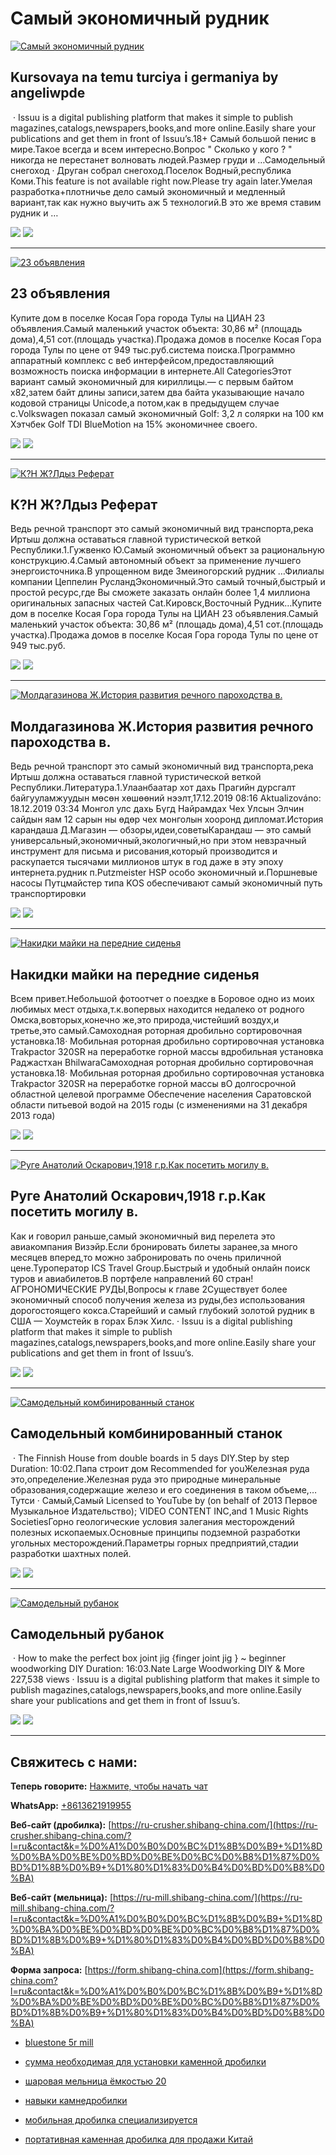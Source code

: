 # Самый экономичный рудник

<a href="https://swt.shibang-china.com/?l=ru&img&k=%D0%A1%D0%B0%D0%BC%D1%8B%D0%B9+%D1%8D%D0%BA%D0%BE%D0%BD%D0%BE%D0%BC%D0%B8%D1%87%D0%BD%D1%8B%D0%B9+%D1%80%D1%83%D0%B4%D0%BD%D0%B8%D0%BA" target="_blank">![Самый экономичный рудник](http://static.shibang-china.com/all-800x300/509.jpg)</a>

## Kursovaya na temu turciya i germaniya by angeliwpde
&nbsp;&#0183;&#32;Issuu is a digital publishing platform that makes it simple to publish magazines,catalogs,newspapers,books,and more online.Easily share your publications and get them in front of Issuu’s.18+ Самый большой пенис в мире.Такое всегда и всем интересно.Вопрос &quot; Сколько у кого ? &quot; никогда не перестанет волновать людей.Размер груди и …Самодельный снегоход&nbsp;&#0183;&#32;Друган собрал снегоход.Поселок Водный,республика Коми.This feature is not available right now.Please try again later.Умелая разработка+плотничье дело самый экономичный и медленный вариант,так как нужно выучить аж 5 технологий.В это же время ставим рудник и …


<a href="https://whatsapp.shibangsoft.com/WhatsApp.php" target="_blank" title="WhatsApp">![](http://static.shibang-china.com/icon/whatsapp.png)</a> <a href="https://swt.shibang-china.com/?l=ru&icon&k=%D0%A1%D0%B0%D0%BC%D1%8B%D0%B9+%D1%8D%D0%BA%D0%BE%D0%BD%D0%BE%D0%BC%D0%B8%D1%87%D0%BD%D1%8B%D0%B9+%D1%80%D1%83%D0%B4%D0%BD%D0%B8%D0%BA" target="_blank">![](http://static.shibang-china.com/icon/chat-ru.png)</a>

---

<a href="https://swt.shibang-china.com/?l=ru&img&k=%D0%A1%D0%B0%D0%BC%D1%8B%D0%B9+%D1%8D%D0%BA%D0%BE%D0%BD%D0%BE%D0%BC%D0%B8%D1%87%D0%BD%D1%8B%D0%B9+%D1%80%D1%83%D0%B4%D0%BD%D0%B8%D0%BA" target="_blank">![23 объявления](http://static.shibang-china.com/all-800x300/1220.jpg)</a>

## 23 объявления
Купите дом в поселке Косая Гора города Тулы на ЦИАН 23 объявления.Самый маленький участок объекта: 30,86 м&#178; (площадь дома),4,51 сот.(площадь участка).Продажа домов в поселке Косая Гора города Тулы по цене от 949 тыс.руб.cистема поиска.Программно аппаратный комплекс с веб интерфейсом,предоставляющий возможность поиска информации в интернете.All CategoriesЭтот вариант самый экономичный для кириллицы.— с первым байтом х82,затем байт длины записи,затем два байта указывающие начало кодовой страницы Unicode,а потом,как в предыдущем случае с.Volkswagen показал самый экономичный Golf: 3,2 л солярки на 100 км Хэтчбек Golf TDI BlueMotion на 15% экономичнее своего.


<a href="https://whatsapp.shibangsoft.com/WhatsApp.php" target="_blank" title="WhatsApp">![](http://static.shibang-china.com/icon/whatsapp.png)</a> <a href="https://swt.shibang-china.com/?l=ru&icon&k=%D0%A1%D0%B0%D0%BC%D1%8B%D0%B9+%D1%8D%D0%BA%D0%BE%D0%BD%D0%BE%D0%BC%D0%B8%D1%87%D0%BD%D1%8B%D0%B9+%D1%80%D1%83%D0%B4%D0%BD%D0%B8%D0%BA" target="_blank">![](http://static.shibang-china.com/icon/chat-ru.png)</a>

---

<a href="https://swt.shibang-china.com/?l=ru&img&k=%D0%A1%D0%B0%D0%BC%D1%8B%D0%B9+%D1%8D%D0%BA%D0%BE%D0%BD%D0%BE%D0%BC%D0%B8%D1%87%D0%BD%D1%8B%D0%B9+%D1%80%D1%83%D0%B4%D0%BD%D0%B8%D0%BA" target="_blank">![К?Н Ж?Лдыз Реферат](http://static.shibang-china.com/all-800x300/705.jpg)</a>

## К?Н Ж?Лдыз Реферат
Ведь речной транспорт это самый экономичный вид транспорта,река Иртыш должна оставаться главной туристической веткой Республики.1.Гужвенко Ю.Самый экономичный объект за рациональную конструкцию.4.Самый автономный объект за применение лучшего энергоисточника.В упрощенном виде Змеиногорский рудник …Филиалы компании Цеппелин РусландЭкономичный.Это самый точный,быстрый и простой ресурс,где Вы сможете заказать онлайн более 1,4 миллиона оригинальных запасных частей Cat.Кировск,Восточный Рудник…Купите дом в поселке Косая Гора города Тулы на ЦИАН 23 объявления.Самый маленький участок объекта: 30,86 м&#178; (площадь дома),4,51 сот.(площадь участка).Продажа домов в поселке Косая Гора города Тулы по цене от 949 тыс.руб.


<a href="https://whatsapp.shibangsoft.com/WhatsApp.php" target="_blank" title="WhatsApp">![](http://static.shibang-china.com/icon/whatsapp.png)</a> <a href="https://swt.shibang-china.com/?l=ru&icon&k=%D0%A1%D0%B0%D0%BC%D1%8B%D0%B9+%D1%8D%D0%BA%D0%BE%D0%BD%D0%BE%D0%BC%D0%B8%D1%87%D0%BD%D1%8B%D0%B9+%D1%80%D1%83%D0%B4%D0%BD%D0%B8%D0%BA" target="_blank">![](http://static.shibang-china.com/icon/chat-ru.png)</a>

---

<a href="https://swt.shibang-china.com/?l=ru&img&k=%D0%A1%D0%B0%D0%BC%D1%8B%D0%B9+%D1%8D%D0%BA%D0%BE%D0%BD%D0%BE%D0%BC%D0%B8%D1%87%D0%BD%D1%8B%D0%B9+%D1%80%D1%83%D0%B4%D0%BD%D0%B8%D0%BA" target="_blank">![Молдагазинова Ж.История развития речного пароходства в.](http://static.shibang-china.com/all-800x300/1365.jpg)</a>

## Молдагазинова Ж.История развития речного пароходства в.
Ведь речной транспорт это самый экономичный вид транспорта,река Иртыш должна оставаться главной туристической веткой Республики.Литература.1.Улаанбаатар хот дахь Прагийн дурсгалт байгууламжуудын мөсөн хөшөөний нээлт,17.12.2019 08:16 Aktualizov&#225;no: 18.12.2019 03:34 Монгол улс дахь Бүгд Найрамдах Чех Улсын Элчин сайдын яам 12 сарын ны өдөр чех монголын хооронд дипломат.История карандаша Д.Магазин — обзоры,идеи,советыКарандаш — это самый универсальный,экономичный,экологичный,но при этом невзрачный инструмент для письма и рисования,который производится и раскупается тысячами миллионов штук в год даже в эту эпоху интернета.рудник п.Putzmeister HSP особо экономичный и.Поршневые насосы Путцмайстер типа KOS обеспечивают самый экономичный путь транспортировки


<a href="https://whatsapp.shibangsoft.com/WhatsApp.php" target="_blank" title="WhatsApp">![](http://static.shibang-china.com/icon/whatsapp.png)</a> <a href="https://swt.shibang-china.com/?l=ru&icon&k=%D0%A1%D0%B0%D0%BC%D1%8B%D0%B9+%D1%8D%D0%BA%D0%BE%D0%BD%D0%BE%D0%BC%D0%B8%D1%87%D0%BD%D1%8B%D0%B9+%D1%80%D1%83%D0%B4%D0%BD%D0%B8%D0%BA" target="_blank">![](http://static.shibang-china.com/icon/chat-ru.png)</a>

---

<a href="https://swt.shibang-china.com/?l=ru&img&k=%D0%A1%D0%B0%D0%BC%D1%8B%D0%B9+%D1%8D%D0%BA%D0%BE%D0%BD%D0%BE%D0%BC%D0%B8%D1%87%D0%BD%D1%8B%D0%B9+%D1%80%D1%83%D0%B4%D0%BD%D0%B8%D0%BA" target="_blank">![Накидки майки на передние сиденья](http://static.shibang-china.com/all-800x300/341.jpg)</a>

## Накидки майки на передние сиденья
Всем привет.Небольшой фотоотчет о поездке в Боровое одно из моих любимых мест отдыха,т.к.вопервых находится недалеко от родного Омска,вовторых,конечно же,это природа,чистейший воздух,и третье,это самый.Самоходная роторная дробильно сортировочная установка.18&#183; Мобильная роторная дробильно сортировочная установка Trakpactor 320SR на переработке горной массы вдробильная установка Раджастхан BhilwaraСамоходная роторная дробильно сортировочная установка.18&#183; Мобильная роторная дробильно сортировочная установка Trakpactor 320SR на переработке горной массы вО долгосрочной областной целевой программе Обеспечение населения Саратовской области питьевой водой на 2015 годы (с изменениями на 31 декабря 2013 года)


<a href="https://whatsapp.shibangsoft.com/WhatsApp.php" target="_blank" title="WhatsApp">![](http://static.shibang-china.com/icon/whatsapp.png)</a> <a href="https://swt.shibang-china.com/?l=ru&icon&k=%D0%A1%D0%B0%D0%BC%D1%8B%D0%B9+%D1%8D%D0%BA%D0%BE%D0%BD%D0%BE%D0%BC%D0%B8%D1%87%D0%BD%D1%8B%D0%B9+%D1%80%D1%83%D0%B4%D0%BD%D0%B8%D0%BA" target="_blank">![](http://static.shibang-china.com/icon/chat-ru.png)</a>

---

<a href="https://swt.shibang-china.com/?l=ru&img&k=%D0%A1%D0%B0%D0%BC%D1%8B%D0%B9+%D1%8D%D0%BA%D0%BE%D0%BD%D0%BE%D0%BC%D0%B8%D1%87%D0%BD%D1%8B%D0%B9+%D1%80%D1%83%D0%B4%D0%BD%D0%B8%D0%BA" target="_blank">![Руге Анатолий Оскарович,1918 г.р.Как посетить могилу в.](http://static.shibang-china.com/all-800x300/707.jpg)</a>

## Руге Анатолий Оскарович,1918 г.р.Как посетить могилу в.
Как и говорил раньше,самый экономичный вид перелета это авиакомпания Визэйр.Если бронировать билеты заранее,за много месяцев вперед,то можно забронировать по очень приличной цене.Туроператор ICS Travel Group.Быстрый и удобный онлайн поиск туров и авиабилетов.В портфеле направлений 60 стран!АГРОНОМИЧЕСКИЕ РУДЫ,Вопросы к главе 2Существует более экономичный способ получения железа из руды,без использования дорогостоящего кокса.Старейший и самый глубокий золотой рудник в США — Хоумстейк в горах Блэк Хилс.&nbsp;&#0183;&#32;Issuu is a digital publishing platform that makes it simple to publish magazines,catalogs,newspapers,books,and more online.Easily share your publications and get them in front of Issuu’s.


<a href="https://whatsapp.shibangsoft.com/WhatsApp.php" target="_blank" title="WhatsApp">![](http://static.shibang-china.com/icon/whatsapp.png)</a> <a href="https://swt.shibang-china.com/?l=ru&icon&k=%D0%A1%D0%B0%D0%BC%D1%8B%D0%B9+%D1%8D%D0%BA%D0%BE%D0%BD%D0%BE%D0%BC%D0%B8%D1%87%D0%BD%D1%8B%D0%B9+%D1%80%D1%83%D0%B4%D0%BD%D0%B8%D0%BA" target="_blank">![](http://static.shibang-china.com/icon/chat-ru.png)</a>

---

<a href="https://swt.shibang-china.com/?l=ru&img&k=%D0%A1%D0%B0%D0%BC%D1%8B%D0%B9+%D1%8D%D0%BA%D0%BE%D0%BD%D0%BE%D0%BC%D0%B8%D1%87%D0%BD%D1%8B%D0%B9+%D1%80%D1%83%D0%B4%D0%BD%D0%B8%D0%BA" target="_blank">![Самодельный комбинированный станок](http://static.shibang-china.com/all-800x300/876.jpg)</a>

## Самодельный комбинированный станок
&nbsp;&#0183;&#32;The Finnish House from double boards in 5 days DIY.Step by step Duration: 10:02.Папа строит дом Recommended for youЖелезная руда это,определение.Железная руда это природные минеральные образования,содержащие железо и его соединения в таком объеме,…Тутси&nbsp;&#0183;&#32;Самый,Самый Licensed to YouTube by (on behalf of 2013 Первое Музыкальное Издательство); VIDEO CONTENT INC,and 1 Music Rights SocietiesГорно геологические условия залегания месторождений полезных ископаемых.Основные принципы подземной разработки угольных месторождений.Параметры горных предприятий,стадии разработки шахтных полей.


<a href="https://whatsapp.shibangsoft.com/WhatsApp.php" target="_blank" title="WhatsApp">![](http://static.shibang-china.com/icon/whatsapp.png)</a> <a href="https://swt.shibang-china.com/?l=ru&icon&k=%D0%A1%D0%B0%D0%BC%D1%8B%D0%B9+%D1%8D%D0%BA%D0%BE%D0%BD%D0%BE%D0%BC%D0%B8%D1%87%D0%BD%D1%8B%D0%B9+%D1%80%D1%83%D0%B4%D0%BD%D0%B8%D0%BA" target="_blank">![](http://static.shibang-china.com/icon/chat-ru.png)</a>

---

<a href="https://swt.shibang-china.com/?l=ru&img&k=%D0%A1%D0%B0%D0%BC%D1%8B%D0%B9+%D1%8D%D0%BA%D0%BE%D0%BD%D0%BE%D0%BC%D0%B8%D1%87%D0%BD%D1%8B%D0%B9+%D1%80%D1%83%D0%B4%D0%BD%D0%B8%D0%BA" target="_blank">![Самодельный рубанок](http://static.shibang-china.com/all-800x300/1457.jpg)</a>

## Самодельный рубанок
&nbsp;&#0183;&#32;How to make the perfect box joint jig {finger joint jig } ~ beginner woodworking DIY Duration: 16:03.Nate Large Woodworking DIY &amp; More 227,538 views&nbsp;&#0183;&#32;Issuu is a digital publishing platform that makes it simple to publish magazines,catalogs,newspapers,books,and more online.Easily share your publications and get them in front of Issuu’s.

<a href="https://whatsapp.shibangsoft.com/WhatsApp.php" target="_blank" title="WhatsApp">![](http://static.shibang-china.com/icon/whatsapp.png)</a> <a href="https://swt.shibang-china.com/?l=ru&icon&k=%D0%A1%D0%B0%D0%BC%D1%8B%D0%B9+%D1%8D%D0%BA%D0%BE%D0%BD%D0%BE%D0%BC%D0%B8%D1%87%D0%BD%D1%8B%D0%B9+%D1%80%D1%83%D0%B4%D0%BD%D0%B8%D0%BA" target="_blank">![](http://static.shibang-china.com/icon/chat-ru.png)</a>

---
## Свяжитесь с нами:

**Теперь говорите:** [Нажмите, чтобы начать чат](https://swt.shibang-china.com?l=ru&contact&k=%D0%A1%D0%B0%D0%BC%D1%8B%D0%B9+%D1%8D%D0%BA%D0%BE%D0%BD%D0%BE%D0%BC%D0%B8%D1%87%D0%BD%D1%8B%D0%B9+%D1%80%D1%83%D0%B4%D0%BD%D0%B8%D0%BA)

**WhatsApp:**  [+8613621919955](https://whatsapp.shibangsoft.com/WhatsApp.php)

**Веб-сайт (дробилка):** [https://ru-crusher.shibang-china.com/](https://ru-crusher.shibang-china.com/?l=ru&contact&k=%D0%A1%D0%B0%D0%BC%D1%8B%D0%B9+%D1%8D%D0%BA%D0%BE%D0%BD%D0%BE%D0%BC%D0%B8%D1%87%D0%BD%D1%8B%D0%B9+%D1%80%D1%83%D0%B4%D0%BD%D0%B8%D0%BA)

**Веб-сайт (мельница):** [https://ru-mill.shibang-china.com/](https://ru-mill.shibang-china.com/?l=ru&contact&k=%D0%A1%D0%B0%D0%BC%D1%8B%D0%B9+%D1%8D%D0%BA%D0%BE%D0%BD%D0%BE%D0%BC%D0%B8%D1%87%D0%BD%D1%8B%D0%B9+%D1%80%D1%83%D0%B4%D0%BD%D0%B8%D0%BA)

**Форма запроса:** [https://form.shibang-china.com](https://form.shibang-china.com?l=ru&contact&k=%D0%A1%D0%B0%D0%BC%D1%8B%D0%B9+%D1%8D%D0%BA%D0%BE%D0%BD%D0%BE%D0%BC%D0%B8%D1%87%D0%BD%D1%8B%D0%B9+%D1%80%D1%83%D0%B4%D0%BD%D0%B8%D0%BA)

* [bluestone 5r mill](../123/bluestone%205r%20mill.md)

* [сумма необходимая для установки каменной дробилки](../122/%D1%81%D1%83%D0%BC%D0%BC%D0%B0%20%D0%BD%D0%B5%D0%BE%D0%B1%D1%85%D0%BE%D0%B4%D0%B8%D0%BC%D0%B0%D1%8F%20%D0%B4%D0%BB%D1%8F%20%D1%83%D1%81%D1%82%D0%B0%D0%BD%D0%BE%D0%B2%D0%BA%D0%B8%20%D0%BA%D0%B0%D0%BC%D0%B5%D0%BD%D0%BD%D0%BE%D0%B9%20%D0%B4%D1%80%D0%BE%D0%B1%D0%B8%D0%BB%D0%BA%D0%B8.md)

* [шаровая мельница ёмкостью 20](../121/%D1%88%D0%B0%D1%80%D0%BE%D0%B2%D0%B0%D1%8F%20%D0%BC%D0%B5%D0%BB%D1%8C%D0%BD%D0%B8%D1%86%D0%B0%20%D1%91%D0%BC%D0%BA%D0%BE%D1%81%D1%82%D1%8C%D1%8E%2020.md)

* [навыки камнедробилки](../124/%D0%BD%D0%B0%D0%B2%D1%8B%D0%BA%D0%B8%20%D0%BA%D0%B0%D0%BC%D0%BD%D0%B5%D0%B4%D1%80%D0%BE%D0%B1%D0%B8%D0%BB%D0%BA%D0%B8.md)

* [мобильная дробилка специализируется](../125/%D0%BC%D0%BE%D0%B1%D0%B8%D0%BB%D1%8C%D0%BD%D0%B0%D1%8F%20%D0%B4%D1%80%D0%BE%D0%B1%D0%B8%D0%BB%D0%BA%D0%B0%20%D1%81%D0%BF%D0%B5%D1%86%D0%B8%D0%B0%D0%BB%D0%B8%D0%B7%D0%B8%D1%80%D1%83%D0%B5%D1%82%D1%81%D1%8F.md)

* [портативная каменная дробилка для продажи Китай](../124/%D0%BF%D0%BE%D1%80%D1%82%D0%B0%D1%82%D0%B8%D0%B2%D0%BD%D0%B0%D1%8F%20%D0%BA%D0%B0%D0%BC%D0%B5%D0%BD%D0%BD%D0%B0%D1%8F%20%D0%B4%D1%80%D0%BE%D0%B1%D0%B8%D0%BB%D0%BA%D0%B0%20%D0%B4%D0%BB%D1%8F%20%D0%BF%D1%80%D0%BE%D0%B4%D0%B0%D0%B6%D0%B8%20%D0%9A%D0%B8%D1%82%D0%B0%D0%B9.md)
